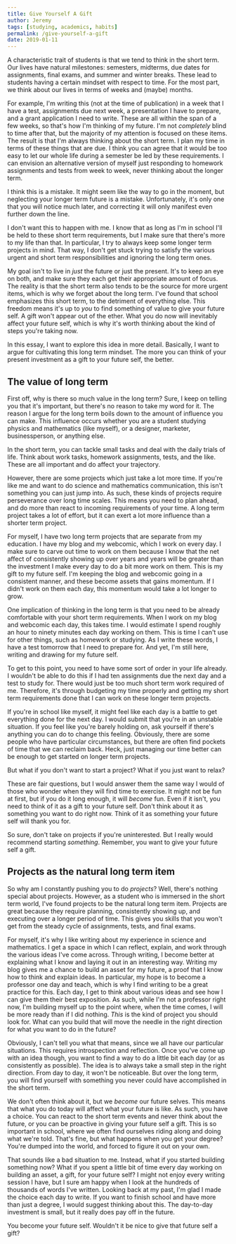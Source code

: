 ```yaml
---
title: Give Yourself A Gift
author: Jeremy
tags: [studying, academics, habits]
permalink: /give-yourself-a-gift
date: 2019-01-11
---
```


A characteristic trait of students is that we tend to think in the short term. Our lives have natural milestones: semesters, midterms, due dates for assignments, final exams, and summer and winter breaks. These lead to students having a certain mindset with respect to time. For the most part, we think about our lives in terms of weeks and (maybe) months.

For example, I'm writing this (not at the time of publication) in a week that I have a test, assignments due next week, a presentation I have to prepare, and a grant application I need to write. These are all within the span of a few weeks, so that's how I'm thinking of my future. I'm not *completely* blind to time after that, but the majority of my attention is focused on these items. The result is that I'm always thinking about the short term. I plan my time in terms of these things that are due. I think you can agree that it would be too easy to let our whole life during a semester be led by these requirements. I can envision an alternative version of myself just responding to homework assignments and tests from week to week, never thinking about the longer term.

I think this is a mistake. It might seem like the way to go in the moment, but neglecting your longer term future is a mistake. Unfortunately, it's only one that you will notice much later, and correcting it will only manifest even further down the line.

I don't want this to happen with me. I know that as long as I'm in school I'll be held to these short term requirements, but I make sure that there's more to my life than that. In particular, I try to always keep some longer term projects in mind. That way, I don't get stuck trying to satisfy the various urgent and short term responsibilities and ignoring the long term ones.

My goal isn't to live in *just* the future or just the present. It's to keep an eye on both, and make sure they each get their appropriate amount of focus. The reality is that the short term also tends to be the source for more urgent items, which is why we forget about the long term. I've found that school emphasizes this short term, to the detriment of everything else. This freedom means it's up to *you* to find something of value to give your future self. A gift won't appear out of the ether. What you do now will inevitably affect your future self, which is why it's worth thinking about the kind of steps you're taking now.

In this essay, I want to explore this idea in more detail. Basically, I want to argue for cultivating this long term mindset. The more you can think of your present investment as a gift to your future self, the better.

## The value of long term
First off, why is there so much value in the long term? Sure, I keep on telling you that it's important, but there's no reason to take my word for it. The reason I argue for the long term boils down to the amount of influence you can make. This influence occurs whether you are a student studying physics and mathematics (like myself), or a designer, marketer, businessperson, or anything else.

In the short term, you can tackle small tasks and deal with the daily trials of life. Think about work tasks, homework assignments, tests, and the like. These are all important and do affect your trajectory.

However, there are some projects which just take a lot more time. If you're like me and want to do science and mathematics communication, this isn't something you can just jump into. As such, these kinds of projects require perseverance over long time scales. This means you need to plan ahead, and do more than react to incoming requirements of your time. A long term project takes a lot of effort, but it can exert a lot more influence than a shorter term project.

For myself, I have two long term projects that are separate from my education. I have my blog and my webcomic, which I work on every day. I make sure to carve out time to work on them because I know that the net affect of consistently showing up over years and years will be greater than the investment I make every day to do a bit more work on them. This is my gift to my future self. I'm keeping the blog and webcomic going in a consistent manner, and these become assets that gains momentum. If I didn't work on them each day, this momentum would take a lot longer to grow.

One implication of thinking in the long term is that you need to be already comfortable with your short term requirements. When I work on my blog and webcomic each day, this takes time. I would estimate I spend roughly an hour to ninety minutes each day working on them. This is time I can't use for other things, such as homework or studying. As I write these words, I have a test tomorrow that I need to prepare for. And yet, I'm still here, writing and drawing for my future self.

To get to this point, you need to have some sort of order in your life already. I wouldn't be able to do this if I had ten assignments due the next day and a test to study for. There would just be too much short term work required of me. Therefore, it's through budgeting my time properly and getting my short term requirements done that I can work on these longer term projects.

If you're in school like myself, it might feel like each day is a battle to get everything done for the next day. I would submit that you're in an unstable situation. If you feel like you're barely holding on, ask yourself if there's anything you can do to change this feeling. Obviously, there are some people who have particular circumstances, but there are often find pockets of time that we can reclaim back. Heck, just managing our time better can be enough to get started on longer term projects.

But what if you don't want to start a project? What if you just want to relax?

These are fair questions, but I would answer them the same way I would of those who wonder when they will find time to exercise. It might not be fun at first, but if you do it long enough, it will *become* fun. Even if it isn't, you need to think of it as a gift to your future self. Don't think about it as something you want to do right now. Think of it as something your future self will thank you for.

So sure, don't take on projects if you're uninterested. But I really would recommend starting *something*. Remember, you want to give your future self a gift.

## Projects as the natural long term item
So why am I constantly pushing you to do *projects*? Well, there's nothing special about projects. However, as a student who is immersed in the short term world, I've found projects to be the natural long term item. Projects are great because they require planning, consistently showing up, and executing over a longer period of time. This gives you skills that you won't get from the steady cycle of assignments, tests, and final exams.

For myself, it's why I like writing about my experience in science and mathematics. I get a space in which I can reflect, explain, and work through the various ideas I've come across. Through writing, I become better at explaining what I know and laying it out in an interesting way. Writing my blog gives me a chance to build an asset for my future, a proof that I know how to think and explain ideas. In particular, my hope is to become a professor one day and teach, which is why I find writing to be a great practice for this. Each day, I get to think about various ideas and see how I can give them their best exposition. As such, while I'm not a professor right now, I'm building myself up to the point where, when the time comes, I will be more ready than if I did nothing. *This* is the kind of project you should look for. What can you build that will move the needle in the right direction for what you want to do in the future?

Obviously, I can't tell you what that means, since we all have our particular situations. This requires introspection and reflection. Once you've come up with an idea though, you want to find a way to do a little bit each day (or as consistently as possible). The idea is to always take a small step in the right direction. From day to day, it won't be noticeable. But over the long term, you will find yourself with something you never could have accomplished in the short term.

We don't often think about it, but we *become* our future selves. This means that what you do today will affect what your future is like. As such, you have a choice. You can react to the short term events and never think about the future, or you can be proactive in giving your future self a gift. This is so important in school, where we often find ourselves riding along and doing what we're told. That's fine, but what happens when you get your degree? You're dumped into the world, and forced to figure it out on your own.

That sounds like a bad situation to me. Instead, what if you started building something now? What if you spent a little bit of time every day working on building an asset, a gift, for your future self? I might not enjoy every writing session I have, but I sure am happy when I look at the hundreds of thousands of words I've written. Looking back at my past, I'm glad I made the choice each day to write. If you want to finish school and have more than just a degree, I would suggest thinking about this. The day-to-day investment is small, but it really does pay off in the future.

You become your future self. Wouldn't it be nice to give that future self a gift?